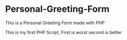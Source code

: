Personal-Greeting-Form
======================

This is a Personal Greeting Form made with PHP

This is my first PHP Script, First is worst second is better
